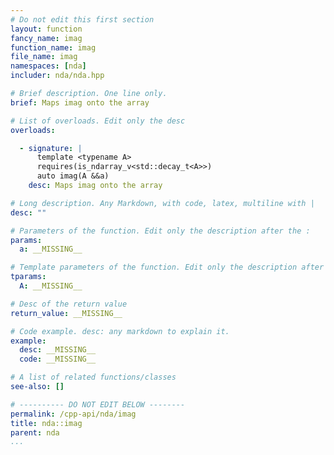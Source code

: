 ```yaml
---
# Do not edit this first section
layout: function
fancy_name: imag
function_name: imag
file_name: imag
namespaces: [nda]
includer: nda/nda.hpp

# Brief description. One line only.
brief: Maps imag onto the array

# List of overloads. Edit only the desc
overloads:

  - signature: |
      template <typename A>                   
      requires(is_ndarray_v<std::decay_t<A>>) 
      auto imag(A &&a)
    desc: Maps imag onto the array

# Long description. Any Markdown, with code, latex, multiline with |
desc: ""

# Parameters of the function. Edit only the description after the :
params:
  a: __MISSING__

# Template parameters of the function. Edit only the description after the :
tparams:
  A: __MISSING__

# Desc of the return value
return_value: __MISSING__

# Code example. desc: any markdown to explain it.
example:
  desc: __MISSING__
  code: __MISSING__

# A list of related functions/classes
see-also: []

# ---------- DO NOT EDIT BELOW --------
permalink: /cpp-api/nda/imag
title: nda::imag
parent: nda
...
```


